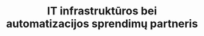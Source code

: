 ---
title: IT infrastruktūros bei automatizacijos sprendimų partneris
description: Kubernetes, DevOps, SOC 2 arba n8n paslaugos
sitemap:
  changefreq: daily
  priority: 1
---